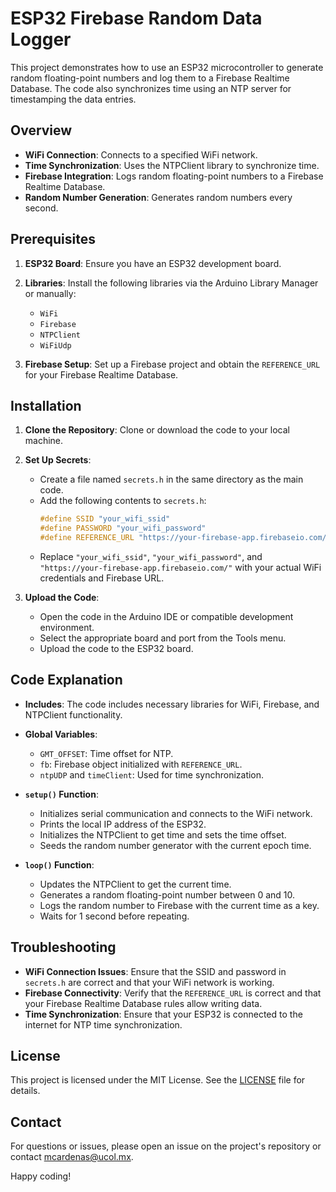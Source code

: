 # ESP32 Firebase Random Data Logger

This project demonstrates how to use an ESP32 microcontroller to generate random floating-point numbers and log them to a Firebase Realtime Database. The code also synchronizes time using an NTP server for timestamping the data entries.

## Overview

- **WiFi Connection**: Connects to a specified WiFi network.
- **Time Synchronization**: Uses the NTPClient library to synchronize time.
- **Firebase Integration**: Logs random floating-point numbers to a Firebase Realtime Database.
- **Random Number Generation**: Generates random numbers every second.

## Prerequisites

1. **ESP32 Board**: Ensure you have an ESP32 development board.
2. **Libraries**: Install the following libraries via the Arduino Library Manager or manually:
   - `WiFi`
   - `Firebase`
   - `NTPClient`
   - `WiFiUdp`

3. **Firebase Setup**: Set up a Firebase project and obtain the `REFERENCE_URL` for your Firebase Realtime Database.

## Installation

1. **Clone the Repository**: Clone or download the code to your local machine.

2. **Set Up Secrets**:
   - Create a file named `secrets.h` in the same directory as the main code.
   - Add the following contents to `secrets.h`:
     ```cpp
     #define SSID "your_wifi_ssid"
     #define PASSWORD "your_wifi_password"
     #define REFERENCE_URL "https://your-firebase-app.firebaseio.com/"
     ```
   - Replace `"your_wifi_ssid"`, `"your_wifi_password"`, and `"https://your-firebase-app.firebaseio.com/"` with your actual WiFi credentials and Firebase URL.

3. **Upload the Code**:
   - Open the code in the Arduino IDE or compatible development environment.
   - Select the appropriate board and port from the Tools menu.
   - Upload the code to the ESP32 board.

## Code Explanation

- **Includes**: The code includes necessary libraries for WiFi, Firebase, and NTPClient functionality.
- **Global Variables**:
  - `GMT_OFFSET`: Time offset for NTP.
  - `fb`: Firebase object initialized with `REFERENCE_URL`.
  - `ntpUDP` and `timeClient`: Used for time synchronization.

- **`setup()` Function**:
  - Initializes serial communication and connects to the WiFi network.
  - Prints the local IP address of the ESP32.
  - Initializes the NTPClient to get time and sets the time offset.
  - Seeds the random number generator with the current epoch time.

- **`loop()` Function**:
  - Updates the NTPClient to get the current time.
  - Generates a random floating-point number between 0 and 10.
  - Logs the random number to Firebase with the current time as a key.
  - Waits for 1 second before repeating.

## Troubleshooting

- **WiFi Connection Issues**: Ensure that the SSID and password in `secrets.h` are correct and that your WiFi network is working.
- **Firebase Connectivity**: Verify that the `REFERENCE_URL` is correct and that your Firebase Realtime Database rules allow writing data.
- **Time Synchronization**: Ensure that your ESP32 is connected to the internet for NTP time synchronization.

## License

This project is licensed under the MIT License. See the [LICENSE](LICENSE) file for details.

## Contact

For questions or issues, please open an issue on the project's repository or contact [mcardenas@ucol.mx](mailto:mcardenas@ucol.mx).

Happy coding!
